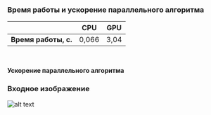 ### Время работы и ускорение параллельного алгоритма
|  | CPU |  GPU |
|:----:|:----:|:----:|
|**Время работы, с.**| 0,066 | 3,04 |
<br/>

**Ускорение параллельного алгоритма**

### Входное изображение
![alt text](http://url/to/img.png)
